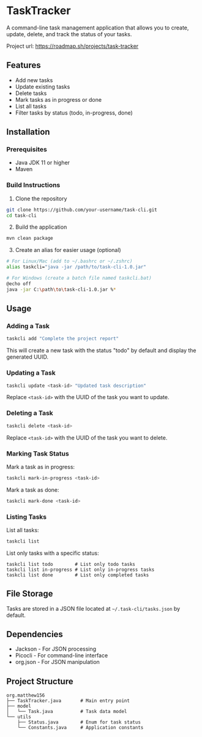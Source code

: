 # TaskTracker

A command-line task management application that allows you to create, update, delete, and track the status of your tasks.

Project url: https://roadmap.sh/projects/task-tracker
## Features

- Add new tasks
- Update existing tasks
- Delete tasks
- Mark tasks as in progress or done
- List all tasks
- Filter tasks by status (todo, in-progress, done)

## Installation

### Prerequisites

- Java JDK 11 or higher
- Maven

### Build Instructions

1. Clone the repository
```bash
git clone https://github.com/your-username/task-cli.git
cd task-cli
```

2. Build the application
```bash
mvn clean package
```

3. Create an alias for easier usage (optional)
```bash
# For Linux/Mac (add to ~/.bashrc or ~/.zshrc)
alias taskcli="java -jar /path/to/task-cli-1.0.jar"

# For Windows (create a batch file named taskcli.bat)
@echo off
java -jar C:\path\to\task-cli-1.0.jar %*
```

## Usage

### Adding a Task

```bash
taskcli add "Complete the project report"
```

This will create a new task with the status "todo" by default and display the generated UUID.

### Updating a Task

```bash
taskcli update <task-id> "Updated task description"
```

Replace `<task-id>` with the UUID of the task you want to update.

### Deleting a Task

```bash
taskcli delete <task-id>
```

Replace `<task-id>` with the UUID of the task you want to delete.

### Marking Task Status

Mark a task as in progress:
```bash
taskcli mark-in-progress <task-id>
```

Mark a task as done:
```bash
taskcli mark-done <task-id>
```

### Listing Tasks

List all tasks:
```bash
taskcli list
```

List only tasks with a specific status:
```
taskcli list todo        # List only todo tasks
taskcli list in-progress # List only in-progress tasks
taskcli list done        # List only completed tasks
```

## File Storage

Tasks are stored in a JSON file located at `~/.task-cli/tasks.json` by default.

## Dependencies

- Jackson - For JSON processing
- Picocli - For command-line interface
- org.json - For JSON manipulation

## Project Structure

```
org.matthew156
├── TaskTracker.java       # Main entry point
├── model
│   └── Task.java          # Task data model
└── utils
    ├── Status.java        # Enum for task status
    └── Constants.java     # Application constants
```
